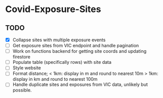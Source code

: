 # Covid-Exposure-Sites

## TODO

- [x] Collapse sites with multiple exposure events
- [ ] Get exposure sites from VIC endpoint and handle pagination
- [ ] Work on functions backend for getting site coords and updating firestore
- [ ] Populate table (specifically rows) with site data
- [ ] Style website
- [ ] Format distance;
  < 1km: display in m and round to nearest 10m
  \> 1km: display in km and round to nearest 100m
- [ ] Handle duplicate sites and exposures from VIC data, unlikely but possible.

